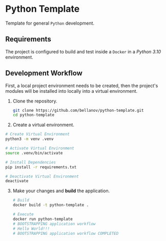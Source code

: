 # Python Template

Template for general `Python` development.

## Requirements

The project is configured to build and test inside a `Docker` in a _Python 3.10_ environment.

## Development Workflow

First, a local project environment needs to be created, then the project's modules will be installed into locally into a virtual environment.

1. Clone the repository.

   ```sh
   git clone https://github.com/bellanov/python-template.git
   cd python-template
   ```

1. Create a virtual environment.

```sh
# Create Virtual Environment
python3 -m venv .venv

# Activate Virtual Environment
source .venv/bin/activate

# Install Dependencies
pip install -r requirements.txt 

# Deactivate Virtual Environment
deactivate
```

3. Make your changes and **build** the application.

   ```sh
   # Build
   docker build -t python-template .

   # Execute
   docker run python-template
   # BOOTSTRAPPING application workflow
   # Hello World!!!
   # BOOTSTRAPPING application workflow COMPLETED
   ```
